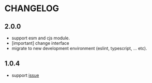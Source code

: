 # CHANGELOG

## 2.0.0

* support esm and cjs module.
* [important] change interface
* migrate to new development environment (eslint, typescript, ... etc).

## 1.0.4

* support [issue](https://github.com/kazumatu981/markdown-it-fontawesome/issues/1)